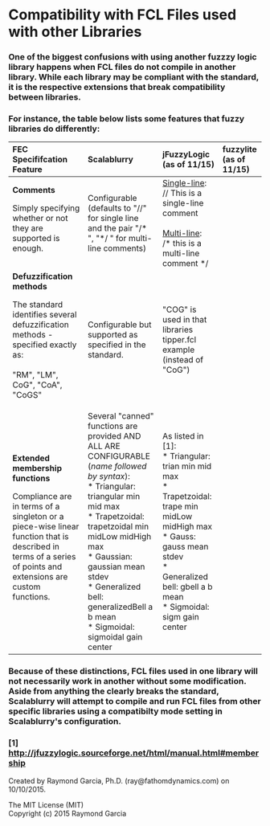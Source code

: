 # Compatibility with FCL Files used with other Libraries

### One of the biggest confusions with using another fuzzzy logic library happens when FCL files do not compile in another library.  While each library may be compliant with the standard, it is the respective extensions that break compatibility between libraries.

### For instance, the table below lists some features that fuzzy libraries do differently:

FEC Specififcation Feature                                                            | Scalablurry                       |  jFuzzyLogic (as of 11/15)              |             fuzzylite (as of 11/15)               |
:-------------------------------------------------------------------------------------|:----------------------------------|:----------------------------------------|:--------------------------------------------------|
**Comments** <br><p>Simply specifying whether or not they are supported is enough. | Configurable (defaults to "//" for single line and the pair "/* ", "*/ " for multi-line comments)  | <u>Single-line</u>: <br> // This is a single-line comment <br><br> <u>Multi-line</u>: <br>  /* this is a <br> multi-line comment */ |              |
**Defuzzification methods** <br><p>The standard identifies several defuzzification methods - specified exactly as: <br> <br>"RM", "LM", CoG", "CoA", "CoGS" | Configurable but supported as specified in the standard. |"COG" is used in that libraries tipper.fcl example (instead of "CoG") |
**Extended membership functions** <br><p>Compliance are in terms of a singleton or a piece-wise linear function that is described in terms of a series of points and extensions are custom functions. |Several "canned" functions are provided AND ALL ARE CONFIGURABLE (*name followed by syntax*):<br> * Triangular: triangular min mid max <br>* Trapetzoidal: trapetzoidal min midLow midHigh max <br>* Gaussian: gaussian mean stdev <br>* Generalized bell: generalizedBell a b mean <br>* Sigmoidal: sigmoidal gain center               | As listed in [1]:<br> * Triangular: trian min mid max <br>* Trapetzoidal: trape min midLow midHigh max <br>* Gauss: gauss mean stdev <br>* Generalized bell: gbell a b mean <br>* Sigmoidal: sigm gain center|              |

### Because of these distinctions, FCL files used in one library will not necessarily work in another without some modification.  Aside from anything the clearly breaks the standard, Scalablurry will attempt to compile and run FCL files from other specific libraries using a compatibilty mode setting in Scalablurry's configuration.

### [1] http://jfuzzylogic.sourceforge.net/html/manual.html#membership





<div class="footer">
Created by Raymond Garcia, Ph.D. (ray@fathomdynamics.com) on 10/10/2015.<br>
<p>The MIT License (MIT)<br>
Copyright (c) 2015 Raymond Garcia
</div>
